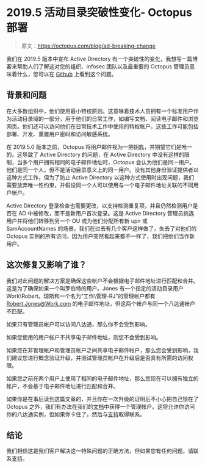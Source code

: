 # 2019.5 活动目录突破性变化- Octopus 部署

> 原文：<https://octopus.com/blog/ad-breaking-change>

我们在 2019.5 版本中宣布 Active Directory 有一个突破性的变化，我想写一篇博客来帮助人们了解这对您的组织、infosec 团队以及最重要的 Octopus 管理员意味着什么，您可以在 [Github](https://github.com/OctopusDeploy/Issues/issues/5549) 上看到这个问题。

## 背景和问题

在大多数组织中，他们使用最小特权原则。这意味着技术人员拥有一个标准用户作为活动目录域的一部分，用于他们的日常工作，如编写文档、阅读电子邮件和浏览网页。他们还可以访问他们在日常技术工作中使用的特权帐户，这些工作可能包括部署、开发、重置用户密码和访问敏感系统。

在 2019.5.0 版本之前，Octopus 将用户邮件视为一把钥匙，并期望它们是唯一的。这导致了 Active Directory 的问题，在 Active Directory 中没有这样的限制，当多个用户拥有相同的电子邮件地址时，Octopus 会认为他们是同一用户。他们是同一个人，但不是活动目录意义上的同一用户。没有其他身份验证提供者以这种方式工作，但为了防止 Active Directory 以这种方式使用时出现问题，我们需要放弃唯一性约束，并假设同一个人可以使用与一个电子邮件地址关联的不同用户帐户。

Active Directory 登录检查也需要更改，以支持检测重复项，并且仍然检测用户是否在 AD 中被修改，而不是新用户首次登录。这是 Active Directory 管理员挑选用户并将他们转移到另一个 OU 或为他们分配所有新 upn 或 SamAccountNames 的场景。我们在过去有几个客户这样做了，失去了对他们的 Octopus 实例的所有访问，因为用户突然看起来都不一样了，我们把他们当作新用户。

## 这次修复又影响了谁？

我们对此问题的解决方案是确保这些帐户不会根据电子邮件地址进行匹配和合并。这是为了确保如果一个叫罗伯特的用户。Jones 有一个指定的活动目录用户 Work\Robert。琼斯和一个名为“工作\管理-RJ”的管理帐户都有 Robert.Jones@Work.com 的电子邮件地址，但这两个帐户与同一个八达通帐户不匹配。

如果只有管理员帐户可以访问八达通，那么你不会受到影响。

如果您使用的用户帐户不共享电子邮件地址，则您不会受到影响。

如果您在非管理帐户和管理员帐户之间共享电子邮件帐户，那么您会受到影响，我们建议您进行概念验证升级，并测试管理员帐户在升级后是否具有所需的访问权限。

如果您之前在两个用户上使用了相同的电子邮件地址，那么您现在可以拥有独立的帐户，不会基于电子邮件地址进行匹配和合并。

如果你是在事后读到这篇文章的，并且你在一次升级的证明后不小心把自己锁在了 Octopus 之外，我们有办法在我们的[文档](https://octopus.com/docs/octopus-rest-api/octopus.server.exe-command-line/admin)中获得一个管理帐户。这将允许你访问你的八达通实例，但如果你卡住了，然后与[支持](mailto:Support@Octopus.com)取得联系。

## 结论

我们相信这是我们客户解决这一特殊问题的正确方法，但如果您有任何问题，请联系[支持](mailto:Support@Octopus.com)。